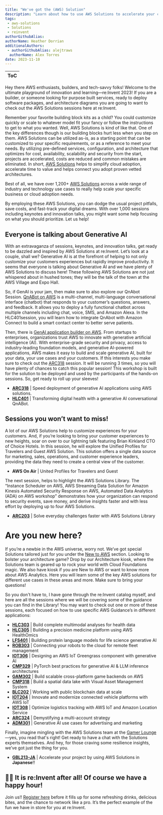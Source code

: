 ```yaml
---
title: "We've got the (AWS) Solution"
description: "Learn about how to use AWS Solutions to accelerate your cloud development and journey at re:Invent 2023"
tags:
 - aws-solutions
 - Solutions
 - reinvent
authorGithubAlias: 
authorName: Heather Dorrian
additionalAuthors: 
 - authorGithubAlias: alejtraws
  authorName: Alex Torres
date: 2023-11-10
---
```


|ToC|
|---|

Hey there AWS enthusiasts, builders, and tech-savvy folks! Welcome to the ultimate playground of innovation and learning—re:Invent 2023! If you are a builder, or someone looking for purpose built services, ready to deploy software packages, and architecture diagrams you are going to want to check out the AWS Solutions sessions here at re:Invent. 

Remember your favorite building block kits as a child? You could customize quickly or scale to whatever model fit your fancy or follow the instructions to get to what you wanted. Well, AWS Solutions is kind of like that. One of the key differences though is our building blocks hurt less when you step on them. AWS Solutions can be utilized as-is, as a starting point that can be customized to your specific requirements, or as a reference to meet your needs. By utilizing pre-defined services, configuration, and architecture that optimizes for cost, availability, scalability and security from the start, projects are accelerated, costs are reduced and common mistakes are eliminated. In short, [AWS Solutions](https://aws.amazon.com/solutions/) helps to simplify cloud adoption, accelerate time to value and helps connect you adopt proven vetted architectures. 

Best of all, we have over 1,200+ [AWS Solutions](https://aws.amazon.com/solutions/#:~:text=Browse%20All%20Solutions) across a wide range of industry and technology use cases to really help scale your specific business or cloud adoption needs.

By employing these AWS Solutions, you can dodge the usual project pitfalls, save costs, and fast-track your digital dreams. With over 1,000 sessions including keynotes and innovation talks, you might want some help focusing on what you should prioritize. Let us help!

## Everyone is talking about Generative AI
With an extravaganza of sessions, keynotes, and innovation talks, get ready to be dazzled and inspired by AWS Solutions at re:Invent. Let’s look at a couple, shall we? Generative AI is at the forefront of helping to not only customize your customers experiences but rapidly improve productivity. It seems that everyone is talking about Generative AI and we have plenty of AWS Solutions to discuss here! These following AWS Solutions are not just whispered about in hushed tones; they will be the talk of the town at the AWS Village and Expo Hall. 

So, if GenAI is your jam, then make sure to also explore our QnAbot Session. [QnABot on AWS](https://aws.amazon.com/solutions/implementations/qnabot-on-aws/) is a multi-channel, multi-language conversational interface (chatbot) that responds to your customer’s questions, answers, and feedback. It allows you to deploy a fully functional chatbot across multiple channels including chat, voice, SMS, and Amazon Alexa. In the HLC401session, you will learn how to integrate QnAbot with Amazon Connect to build a smart contact center to better serve patients.

Then, there is [GenAI application builder on AWS](https://aws.amazon.com/solutions/implementations/generative-ai-application-builder-on-aws/). From startups to enterprises, organizations trust AWS to innovate with generative artificial intelligence (AI). With enterprise-grade security and privacy, access to industry-leading foundation models, and generative AI-powered applications, AWS makes it easy to build and scale generative AI, built for your data, your use cases and your customers. If this interests you make sure to check out the [ARC318](https://hub.reinvent.awsevents.com/attendee-portal/catalog/?search=ARC318) session. It will be running 3 times, so you will have plenty of chances to catch this popular session! This workshop is built for the solution to be deployed and used by the participants of the hands-on sessions. So, get ready to roll up your sleeves! 

* **[ARC318](https://hub.reinvent.awsevents.com/attendee-portal/catalog/?search=ARC318)** | Speed deployment of generative AI applications using AWS solutions.
* **[HLC401](https://hub.reinvent.awsevents.com/attendee-portal/catalog/?search=HLC401)** | Transforming digital health with a generative AI conversational QnABot.

## Sessions you won’t want to miss! 
A lot of our AWS Solutions help to customize experiences for your customers. And, if you’re looking to bring your customer experiences to new heights, soar on over to our lightning talk featuring Brian Kirkland CTO of Choice Hotels. In this session, he will explore the Unified Profiles for Travelers and Guest AWS Solution. This solution offers a single data source for marketing, sales, operations, and customer experience leaders, providing the data they need to create a central view of the customer. 

* **AWS On Air** | United Profiles for Travelers and Guest

The next session, helps to highlight the AWS Solutions Library. The “Instance Scheduler on AWS, AWS Streaming Data Solution for Amazon Kinesis Automated Security Response on AWS, Automated Data Analytics (ADA) on AWS workshop” demonstrates how your organization can respond to security events, save money, and derive insights faster and with less effort by deploying up to four AWS Solutions. 

* **[ARC203](https://hub.reinvent.awsevents.com/attendee-portal/catalog/?search=ARC203)** | Solve everyday challenges faster with AWS Solutions Library

# Are you new here?
If you’re a newbie in the AWS universe, worry not. We’ve got special Solutions tailored just for you under the [New to AWS](https://aws.amazon.com/solutions/new-to-aws/) section. Looking to bolster your architecture game? Drop by our Architecture kiosk, where the Solutions team is geared up to rock your world with Cloud Foundations magic. We also have kiosk if you are New to AWS or want to know more about AWS Analytics. Here you will learn some of the key AWS solutions for different use cases in these areas and more. Make sure to bring your questions! 

So you don't have to, I have gone through the re:Invent catalog myself, and here are all the sessions where we will be covering some of the guidance you can find in the Library! You may want to check out one or more of these sessions, each focused on how to use specific AWS Guidance’s in different applications:

* **[HLC303](https://hub.reinvent.awsevents.com/attendee-portal/catalog/?search=HLC303)** | Build complete multimodal analyses for health data 
* **[HLC305](https://hub.reinvent.awsevents.com/attendee-portal/catalog/?search=HLC305)** | Building a precision medicine platform using AWS HealthOmics
* **[LFS401](https://hub.reinvent.awsevents.com/attendee-portal/catalog/?search=LFS401)** | Building protein language models for life science generative AI
* **[ROB303](https://hub.reinvent.awsevents.com/attendee-portal/catalog/?search=ROB303)** | Connecting your robots to the cloud for remote fleet management
* **[IOT306](https://hub.reinvent.awsevents.com/attendee-portal/catalog/?search=IOT306)** | Designing an AWS IoT Greengrass component with generative AI
* **[CMP329](https://hub.reinvent.awsevents.com/attendee-portal/catalog/?search=CMP329)** | PyTorch best practices for generative AI & LLM inference architectures
* **[GAM302](https://hub.reinvent.awsevents.com/attendee-portal/catalog/?search=GAM302)** | Build scalable cross-platform game backends on AWS 
* **[CMP318](https://hub.reinvent.awsevents.com/attendee-portal/catalog/?search=CMP318)** | Build a spatial data lake with Visual Asset Management System
* **[BLC202](https://hub.reinvent.awsevents.com/attendee-portal/catalog/?search=BLC202)** | Working with public blockchain data at scale 
* **[IOT204](https://hub.reinvent.awsevents.com/attendee-portal/catalog/?search=IOT204)** | Innovate and modernize connected vehicle platforms with AWS IoT
* **[IOT308](https://hub.reinvent.awsevents.com/attendee-portal/catalog/?search=IOT308)** | Optimize logistics tracking with AWS IoT and Amazon Location Service
* **[ARC324](https://hub.reinvent.awsevents.com/attendee-portal/catalog/?search=ARC324)** | Demystifying a multi-account strategy
* **[ADM301](https://hub.reinvent.awsevents.com/attendee-portal/catalog/?search=ADM301)** | Generative AI use cases for advertising and marketing

Finally, imagine mingling with the AWS Solutions team at the [Gamer Lounge](https://hub.reinvent.awsevents.com/attendee-portal/catalog/?search=act155)—yes, you read that's right! Get ready to have a chat with the Solutions experts themselves. And hey, for those craving some resilience insights, we’ve got just the thing for you.

* **[GBL213-JA](https://hub.reinvent.awsevents.com/attendee-portal/catalog/?search=GBL213-JA)** | Accelerate your project by using AWS Solutions in **Japanese**!!

## 🎊🎊 It is re:Invent after all! Of course we have a happy hour!
Join us!! [Register here](https://solutionsonawshappyhour.splashthat.com/) before it fills up for some refreshing drinks, delicious bites, and the chance to network like a pro. It’s the perfect example of the fun we have in store for you at re:Invent.